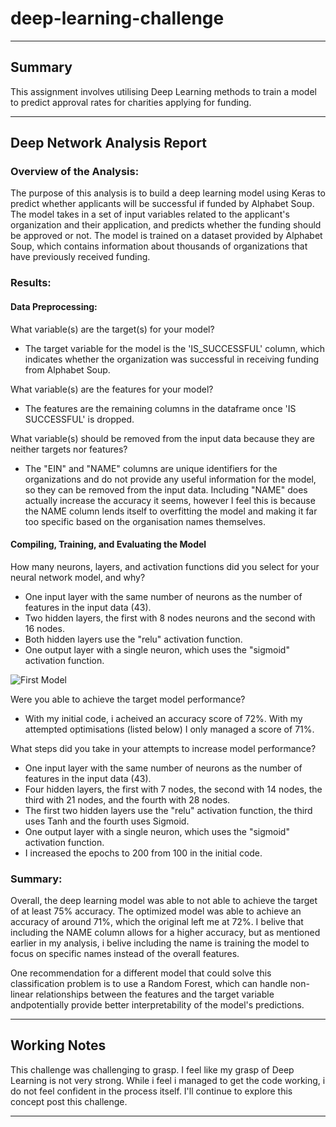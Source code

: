 # deep-learning-challenge

---

## Summary

This assignment involves utilising Deep Learning methods to train a model to predict approval rates for charities applying for funding.

---

## Deep Network Analysis Report

### Overview of the Analysis:
The purpose of this analysis is to build a deep learning model using Keras to predict whether applicants will be successful if funded by Alphabet Soup. The model takes in a set of input variables related to the applicant's organization and their application, and predicts whether the funding should be approved or not. The model is trained on a dataset provided by Alphabet Soup, which contains information about thousands of organizations that have previously received funding.


### Results:
#### Data Preprocessing:

What variable(s) are the target(s) for your model?
* The target variable for the model is the 'IS_SUCCESSFUL' column, which indicates whether the organization was successful in receiving funding from Alphabet Soup.

What variable(s) are the features for your model?
* The features are the remaining columns in the dataframe once 'IS SUCCESSFUL' is dropped. 

What variable(s) should be removed from the input data because they are neither targets nor features?
* The "EIN" and "NAME" columns are unique identifiers for the organizations and do not provide any useful information for the model, so they can be removed from the input data. Including "NAME" does actually increase the accuracy it seems, however I feel this is because the NAME column lends itself to overfitting the model and making it far too specific based on the organisation names themselves. 

#### Compiling, Training, and Evaluating the Model

How many neurons, layers, and activation functions did you select for your neural network model, and why?
* One input layer with the same number of neurons as the number of features in the input data (43).
* Two hidden layers, the first with 8 nodes neurons and the second with 16 nodes.
* Both hidden layers use the "relu" activation function.
* One output layer with a single neuron, which uses the "sigmoid" activation function.

![First Model](Screenshots/Image_1 "First Model")

Were you able to achieve the target model performance?
* With my initial code, i acheived an accuracy score of 72%. With my attempted optimisations (listed below) I only managed a score of 71%.

What steps did you take in your attempts to increase model performance?
* One input layer with the same number of neurons as the number of features in the input data (43).
* Four hidden layers, the first with 7 nodes, the second with 14 nodes, the third with 21 nodes, and the fourth with 28 nodes.
* The first two hidden layers use the "relu" activation function, the third uses Tanh and the fourth uses Sigmoid.
* One output layer with a single neuron, which uses the "sigmoid" activation function.
* I increased the epochs to 200 from 100 in the initial code. 

### Summary:
Overall, the deep learning model was able to not able to achieve the target of at least 75% accuracy. The optimized model was able to achieve an accuracy of around 71%, which the original left me at 72%. I belive that including the NAME column allows for a higher accuracy, but as mentioned earlier in my analysis, i belive including the name is training the model to focus on specific names instead of the overall features. 

One recommendation for a different model that could solve this classification problem is to use a Random Forest, which can handle non-linear relationships between the features and the target variable andpotentially provide better interpretability of the model's predictions.

---

## Working Notes

This challenge was challenging to grasp. I feel like my grasp of Deep Learning is not very strong. While i feel i managed to get the code working, i do not feel confident in the process itself. I'll continue to explore this concept post this challenge. 

---
